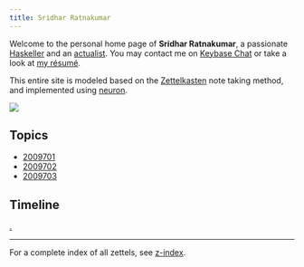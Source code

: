 ```yaml
---
title: Sridhar Ratnakumar
---
```


Welcome to the personal home page of **Sridhar Ratnakumar**, a passionate [Haskeller](https://www.haskell.org/) and an [actualist](https://www.actualists.org/). You may contact me on [Keybase Chat](https://keybase.io/srid) or take a look at [my résumé]( https://srid.keybase.pub/resume.pdf).

This entire site is modeled based on the [Zettelkasten](https://writingcooperative.com/zettelkasten-how-one-german-scholar-was-so-freakishly-productive-997e4e0ca125) note taking method, and implemented using [neuron](https://github.com/srid/neuron).

![](https://srid.keybase.pub/me-small.jpeg)

## Topics

* [2009701](z://health)
* [2009702](z://personal)
* [2009703](z://haskell)

## Timeline

[.](zcfquery://search?tag=chrono&linkTheme=withDate)

---
For a complete index of all zettels, see [z-index](/z-index.html).
